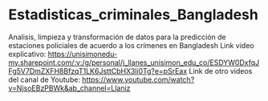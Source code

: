 # Estadisticas_criminales_Bangladesh
Analisis, limpieza y transformación de datos para la predicción de estaciones policiales de acuerdo a los crímenes en Bangladesh 
Link video explicativo: https://unisimonedu-my.sharepoint.com/:v:/g/personal/j_llanes_unisimon_edu_co/ESDYW0DxfqJFg5V7DmZXFH8BfzqT1LK6JsttCbHX3li0Tg?e=pSrEax
Link de otro videos del canal de Youtube: https://www.youtube.com/watch?v=NjsoEBzPBWk&ab_channel=Llaniz
